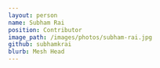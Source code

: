 ```yaml
---
layout: person
name: Subham Rai
position: Contributor
image_path: /images/photos/subham-rai.jpg
github: subhamkrai
blurb: Mesh Head
---
```

